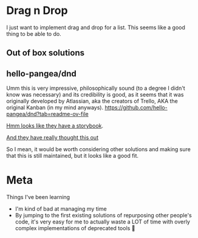 
# Drag n Drop
I just want to implement drag and drop for a list. This seems like a good thing to be able to do.

## Out of box solutions

## hello-pangea/dnd
Umm this is very impressive, philosophically sound (to a degree I didn't know was necessary) and its credibility is good, as it seems that it was originally developed by Atlassian, aka the creators of Trello, AKA the original Kanban (in my mind anyways).
https://github.com/hello-pangea/dnd?tab=readme-ov-file

[Hmm looks like they have a storybook](https://dnd.hellopangea.com/?path=/docs/welcome--docs).

[And they have really thought this out](https://medium.com/@alexandereardon/rethinking-drag-and-drop-d9f5770b4e6b)

So I mean, it would be worth considering other solutions and making sure that this is still maintained, but it looks like a good fit.


# Meta
Things I've been learning
- I'm kind of bad at managing my time
- By jumping to the first existing solutions of repurposing other people's code, it's very easy for me to actually waste a LOT of time with overly complex implementations of deprecated tools 😬